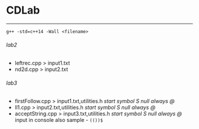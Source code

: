 # CDLab
------
`g++ -std=c++14 -Wall <filename>`
###### lab2 
 * leftrec.cpp > input1.txt
 * nd2d.cpp > input2.txt
###### lab3
 * firstFollow.cpp > input1.txt,utilities.h 
    _start symbol S null always @_
 * ll1.cpp > input2.txt,utilities.h
    _start symbol S null always @_
 * acceptString.cpp > input3.txt,utilities.h
    _start symbol S null always @_
    input in console also sample - `(())$`
    
